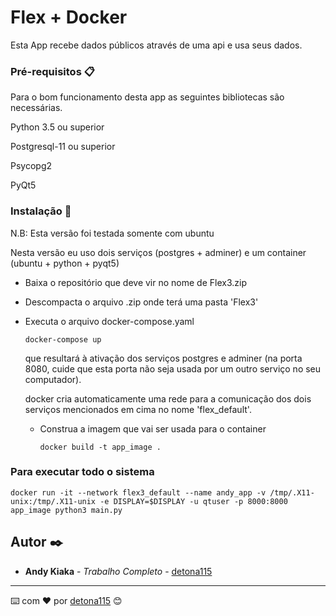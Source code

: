 # Flex + Docker

Esta App recebe dados públicos através de uma api e usa seus dados.

### Pré-requisitos 📋

Para o bom funcionamento desta app as seguintes bibliotecas são necessárias.

Python 3.5 ou superior

Postgresql-11 ou superior

Psycopg2

PyQt5

### Instalação 🔧

N.B: Esta versão foi testada somente com ubuntu
   
  Nesta versão eu uso dois serviços (postgres + adminer) e um container (ubuntu + python + pyqt5)
  
  - Baixa o repositório que deve vir no nome de Flex3.zip 
  - Descompacta o arquivo .zip onde terá uma pasta 'Flex3'
  - Executa o arquivo docker-compose.yaml
    ```
    docker-compose up
    ```
    que resultará à ativação dos serviços postgres e adminer (na porta 8080, cuide que esta porta não seja usada por um outro serviço no seu computador).
    
    docker cria automaticamente uma rede para a comunicação dos dois serviços mencionados em cima no nome 'flex_default'.
    
    - Construa a imagem que vai ser usada para o container
      ```
      docker build -t app_image .
      ```
    
    
### Para executar todo o sistema

```
docker run -it --network flex3_default --name andy_app -v /tmp/.X11-unix:/tmp/.X11-unix -e DISPLAY=$DISPLAY -u qtuser -p 8000:8000 app_image python3 main.py
```

## Autor ✒️

* **Andy Kiaka** - *Trabalho Completo* - [detona115](https://github.com/detona115)

---
⌨️ com ❤️ por [detona115](https://github.com/detona115) 😊


